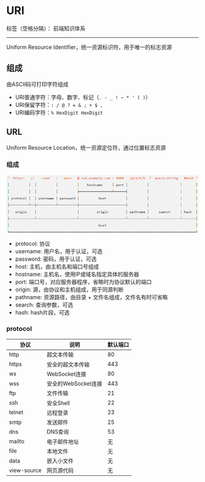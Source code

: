 # URI

标签（空格分隔）： 前端知识体系

---

Uniform Resource Identifier，统一资源标识符，用于唯一的标志资源

## 组成

由ASCII码可打印字符组成

* URI普通字符：字母、数字、标记（`. - _ ! ~ * ' ( )`）
* URI保留字符：`: / @ ? = & ; + $ ,`
* URI编码字符：`% HexDigit HexDigit`

## URL

Uniform Resource Location，统一资源定位符，通过位置标志资源

### 组成

![URL组成](https://raw.githubusercontent.com/wchaochao/images/master/gitbook-network-base/url-structure.png)

* protocol: 协议
* username: 用户名，用于认证，可选
* password: 密码，用于认证，可选
* host: 主机，由主机名和端口号组成
* hostname: 主机名，使用IP或域名指定具体的服务器
* port: 端口号，对应服务器程序，省略时为协议默认的端口
* origin: 源，由协议和主机组成，用于同源判断
* pathname: 资源路径，由目录 + 文件名组成，文件名有时可省略
* search: 查询参数，可选
* hash: hash片段，可选

### protocol

| 协议 | 说明 | 默认端口 |
| --- | --- | --- |
| http | 超文本传输 | 80 |
| https | 安全的超文本传输 | 443 |
| ws | WebSocket连接 | 80 |
| wss | 安全的WebSocket连接 | 443 |
| ftp | 文件传输 | 21 |
| ssh | 安全Shell | 22 |
| telnet | 远程登录 | 23 |
| smtp | 发送邮件 | 25 |
| dns | DNS查询 | 53 |
| mailto | 电子邮件地址 | 无 |
| file | 本地文件 | 无 |
| data | 嵌入小文件 | 无 |
| view-source | 网页源代码 | 无 |
